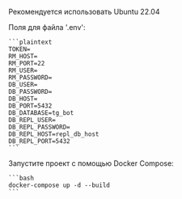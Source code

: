 Рекомендуется использовать Ubuntu 22.04


Поля для файла '.env':

    ```plaintext
    TOKEN=
    RM_HOST=
    RM_PORT=22
    RM_USER=
    RM_PASSWORD=
    DB_USER=
    DB_PASSWORD=
    DB_HOST=
    DB_PORT=5432
    DB_DATABASE=tg_bot
    DB_REPL_USER=
    DB_REPL_PASSWORD=
    DB_REPL_HOST=repl_db_host
    DB_REPL_PORT=5432
    ```

Запустите проект с помощью Docker Compose:

    ```bash
    docker-compose up -d --build
    ```

